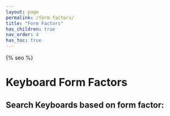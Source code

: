 ```yaml
---
layout: page
permalink: /form-factors/
title: "Form Factors"
has_children: true
nav_order: 4
has_toc: true
---
```

{% seo %}

# Keyboard Form Factors

## Search Keyboards based on form factor:
